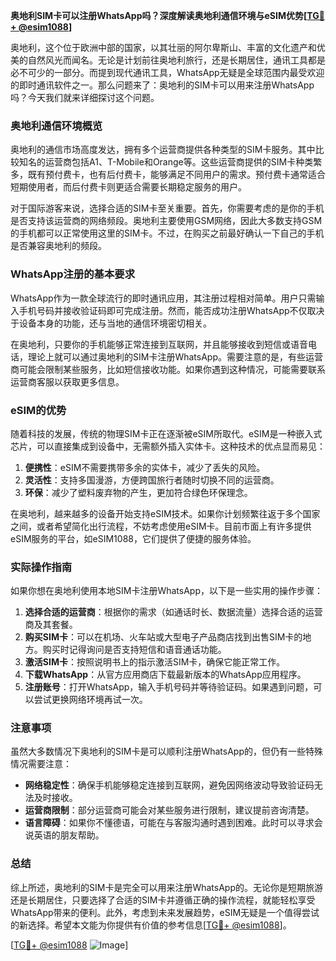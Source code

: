 **奥地利SIM卡可以注册WhatsApp吗？深度解读奥地利通信环境与eSIM优势[[TG💪+ @esim1088](https://t.me/s/esim1088)]**

奥地利，这个位于欧洲中部的国家，以其壮丽的阿尔卑斯山、丰富的文化遗产和优美的自然风光而闻名。无论是计划前往奥地利旅行，还是长期居住，通讯工具都是必不可少的一部分。而提到现代通讯工具，WhatsApp无疑是全球范围内最受欢迎的即时通讯软件之一。那么问题来了：奥地利的SIM卡可以用来注册WhatsApp吗？今天我们就来详细探讨这个问题。

### 奥地利通信环境概览

奥地利的通信市场高度发达，拥有多个运营商提供各种类型的SIM卡服务。其中比较知名的运营商包括A1、T-Mobile和Orange等。这些运营商提供的SIM卡种类繁多，既有预付费卡，也有后付费卡，能够满足不同用户的需求。预付费卡通常适合短期使用者，而后付费卡则更适合需要长期稳定服务的用户。

对于国际游客来说，选择合适的SIM卡至关重要。首先，你需要考虑的是你的手机是否支持该运营商的网络频段。奥地利主要使用GSM网络，因此大多数支持GSM的手机都可以正常使用这里的SIM卡。不过，在购买之前最好确认一下自己的手机是否兼容奥地利的频段。

### WhatsApp注册的基本要求

WhatsApp作为一款全球流行的即时通讯应用，其注册过程相对简单。用户只需输入手机号码并接收验证码即可完成注册。然而，能否成功注册WhatsApp不仅取决于设备本身的功能，还与当地的通信环境密切相关。

在奥地利，只要你的手机能够正常连接到互联网，并且能够接收到短信或语音电话，理论上就可以通过奥地利的SIM卡注册WhatsApp。需要注意的是，有些运营商可能会限制某些服务，比如短信接收功能。如果你遇到这种情况，可能需要联系运营商客服以获取更多信息。

### eSIM的优势

随着科技的发展，传统的物理SIM卡正在逐渐被eSIM所取代。eSIM是一种嵌入式芯片，可以直接集成到设备中，无需额外插入实体卡。这种技术的优点显而易见：

1. **便携性**：eSIM不需要携带多余的实体卡，减少了丢失的风险。
2. **灵活性**：支持多国漫游，方便跨国旅行者随时切换不同的运营商。
3. **环保**：减少了塑料废弃物的产生，更加符合绿色环保理念。

在奥地利，越来越多的设备开始支持eSIM技术。如果你计划频繁往返于多个国家之间，或者希望简化出行流程，不妨考虑使用eSIM卡。目前市面上有许多提供eSIM服务的平台，如eSIM1088，它们提供了便捷的服务体验。

### 实际操作指南

如果你想在奥地利使用本地SIM卡注册WhatsApp，以下是一些实用的操作步骤：

1. **选择合适的运营商**：根据你的需求（如通话时长、数据流量）选择合适的运营商及其套餐。
2. **购买SIM卡**：可以在机场、火车站或大型电子产品商店找到出售SIM卡的地方。购买时记得询问是否支持短信和语音通话功能。
3. **激活SIM卡**：按照说明书上的指示激活SIM卡，确保它能正常工作。
4. **下载WhatsApp**：从官方应用商店下载最新版本的WhatsApp应用程序。
5. **注册账号**：打开WhatsApp，输入手机号码并等待验证码。如果遇到问题，可以尝试更换网络环境再试一次。

### 注意事项

虽然大多数情况下奥地利的SIM卡是可以顺利注册WhatsApp的，但仍有一些特殊情况需要注意：

- **网络稳定性**：确保手机能够稳定连接到互联网，避免因网络波动导致验证码无法及时接收。
- **运营商限制**：部分运营商可能会对某些服务进行限制，建议提前咨询清楚。
- **语言障碍**：如果你不懂德语，可能在与客服沟通时遇到困难。此时可以寻求会说英语的朋友帮助。

### 总结

综上所述，奥地利的SIM卡是完全可以用来注册WhatsApp的。无论你是短期旅游还是长期居住，只要选择了合适的SIM卡并遵循正确的操作流程，就能轻松享受WhatsApp带来的便利。此外，考虑到未来发展趋势，eSIM无疑是一个值得尝试的新选择。希望本文能为你提供有价值的参考信息[[TG💪+ @esim1088](https://t.me/s/esim1088)]。

[[TG💪+ @esim1088](https://t.me/s/esim1088) ![Image](https://i.postimg.cc/4NQfJmqS/Snipaste-2025-05-13-00-14-12.png)]